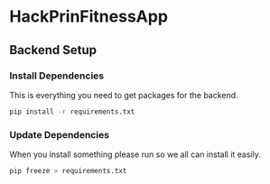 # HackPrinFitnessApp

## Backend Setup

### Install Dependencies
This is everything you need to get packages for the backend.
```bash
pip install -r requirements.txt
```

### Update Dependencies
When you install something please run so we all can install it easily.
```bash
pip freeze > requirements.txt
```
